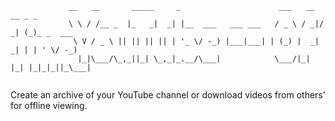 ```
             __   __       _____     _                      ___   __  __ _ _          
             \ \ / /__ _  |_   _|  _| |__  ___   ___ ___   / _ \ / _|/ _| (_)_ _  ___ 
              \ V / _ \ || || || || | '_ \/ -_) |___|___| | (_) |  _|  _| | | ' \/ -_)
               |_|\___/\_,_||_| \_,_|_.__/\___|            \___/|_| |_| |_|_|_||_\___|
 
 ```
  
Create an archive of your YouTube channel or download videos from others' for offline viewing. 
